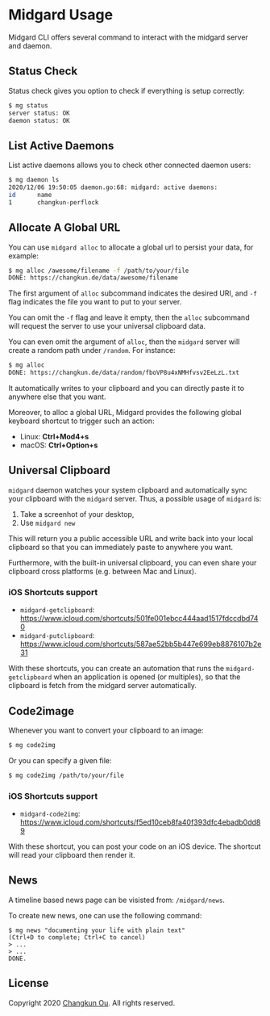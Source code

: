 # Midgard Usage

Midgard CLI offers several command to interact
with the midgard server and daemon.

## Status Check

Status check gives you option to check if everything is setup correctly:

```sh
$ mg status
server status: OK
daemon status: OK
```

## List Active Daemons

List active daemons allows you to check other connected daemon users:

```sh
$ mg daemon ls
2020/12/06 19:50:05 daemon.go:68: midgard: active daemons:
id      name
1       changkun-perflock
```

## Allocate A Global URL

You can use `midgard alloc` to allocate a global url to persist your data,
for example:

```sh
$ mg alloc /awesome/filename -f /path/to/your/file
DONE: https://changkun.de/data/awesome/filename
```

The first argument of `alloc` subcommand indicates the desired URI,
and `-f` flag indicates the file you want to put to your server.

You can omit the `-f` flag and leave it empty, then the `alloc` subcommand
will request the server to use your universal clipboard data.

You can even omit the argument of `alloc`, then the `midgard` server will
create a random path under `/random`. For instance:

```sh
$ mg alloc
DONE: https://changkun.de/data/random/fboVP8u4xNMHfvsv2EeLzL.txt
```

It automatically writes to your clipboard and you can directly paste
it to anywhere else that you want.

Moreover, to alloc a global URL, Midgard provides the following global
keyboard shortcut to trigger such an action:

- Linux: **Ctrl+Mod4+s**
- macOS: **Ctrl+Option+s**

## Universal Clipboard

`midgard` daemon watches your system clipboard and automatically sync
your clipboard with the `midgard` server. Thus, a possible usage of
`midgard` is:

1. Take a screenhot of your desktop,
2. Use `midgard new`

This will return you a public accessible URL and write back into your local
clipboard so that you can immediately paste to anywhere you want.

Furthermore, with the built-in universal clipboard, you can even share
your clipboard cross platforms (e.g. between Mac and Linux).

### iOS Shortcuts support

- `midgard-getclipboard`: https://www.icloud.com/shortcuts/501fe001ebcc444aad1517fdccdbd740
- `midgard-putclipboard`: https://www.icloud.com/shortcuts/587ae52bb5b447e699eb8876107b2e31

With these shortcuts, you can create an automation that runs
the `midgard-getclipboard` when an application is opened (or multiples),
so that the clipboard is fetch from the midgard server automatically.

## Code2image

Whenever you want to convert your clipboard to an image:

```sh
$ mg code2img
```

Or you can specify a given file:

```sh
$ mg code2img /path/to/your/file
```

### iOS Shortcuts support

- `midgard-code2img`: https://www.icloud.com/shortcuts/f5ed10ceb8fa40f393dfc4ebadb0dd89

With these shortcut, you can post your code on an iOS device.
The shortcut will read your clipboard then render it.

## News

A timeline based news page can be visisted from: `/midgard/news`. 

To create new news, one can use the following command:

```
$ mg news "documenting your life with plain text" 
(Ctrl+D to complete; Ctrl+C to cancel)
> ...
> ...
DONE.
```

## License

Copyright 2020 [Changkun Ou](https://changkun.de). All rights reserved.